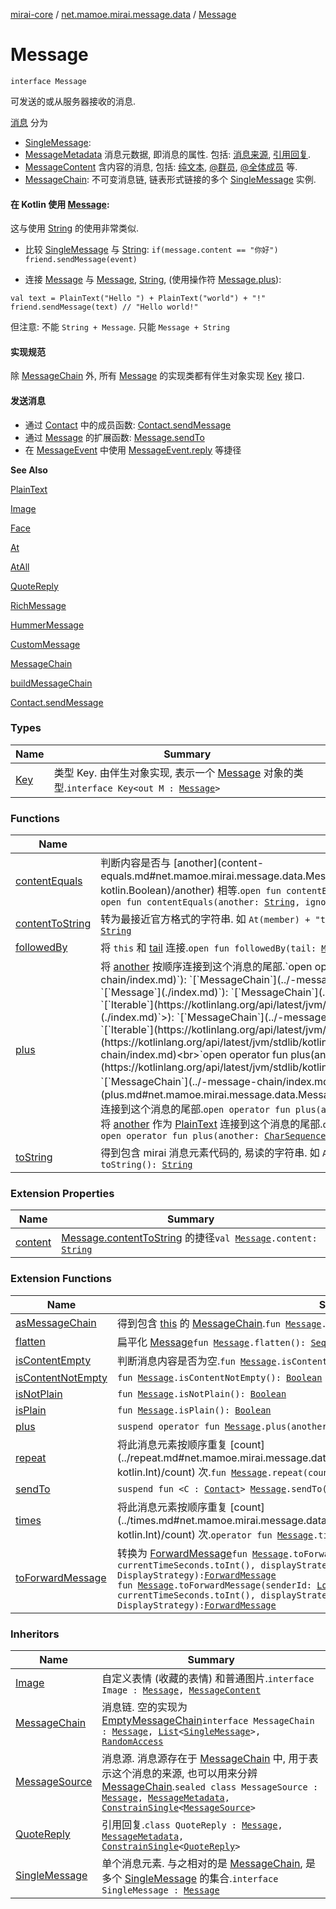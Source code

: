 [mirai-core](../../index.md) / [net.mamoe.mirai.message.data](../index.md) / [Message](./index.md)

# Message

`interface Message`

可发送的或从服务器接收的消息.

[消息](./index.md) 分为

* [SingleMessage](../-single-message.md):
* [MessageMetadata](../-message-metadata/index.md) 消息元数据, 即消息的属性. 包括: [消息来源](../-message-source/index.md), [引用回复](../-quote-reply/index.md).
* [MessageContent](../-message-content.md) 含内容的消息, 包括: [纯文本](../-plain-text/index.md), [@群员](../-at/index.md), [@全体成员](../-at-all/index.md) 等.
* [MessageChain](../-message-chain/index.md): 不可变消息链, 链表形式链接的多个 [SingleMessage](../-single-message.md) 实例.

#### 在 Kotlin 使用 [Message](./index.md):

这与使用 [String](https://kotlinlang.org/api/latest/jvm/stdlib/kotlin/-string/index.html) 的使用非常类似.

* 比较 [SingleMessage](../-single-message.md) 与 [String](https://kotlinlang.org/api/latest/jvm/stdlib/kotlin/-string/index.html):
`if(message.content == "你好") friend.sendMessage(event)`

* 连接 [Message](./index.md) 与 [Message](./index.md), [String](https://kotlinlang.org/api/latest/jvm/stdlib/kotlin/-string/index.html), (使用操作符 [Message.plus](plus.md)):

```
val text = PlainText("Hello ") + PlainText("world") + "!"
friend.sendMessage(text) // "Hello world!"
```

但注意: 不能 `String + Message`. 只能 `Message + String`

#### 实现规范

除 [MessageChain](../-message-chain/index.md) 外, 所有 [Message](./index.md) 的实现类都有伴生对象实现 [Key](-key/index.md) 接口.

#### 发送消息

* 通过 [Contact](../../net.mamoe.mirai.contact/-contact/index.md) 中的成员函数: [Contact.sendMessage](../../net.mamoe.mirai.contact/-contact/send-message.md)
* 通过 [Message](./index.md) 的扩展函数: [Message.sendTo](../send-to.md)
* 在 [MessageEvent](../../net.mamoe.mirai.message/-message-event/index.md) 中使用 [MessageEvent.reply](#) 等捷径

**See Also**

[PlainText](../-plain-text/index.md)

[Image](../-image/index.md)

[Face](../-face/index.md)

[At](../-at/index.md)

[AtAll](../-at-all/index.md)

[QuoteReply](../-quote-reply/index.md)

[RichMessage](../-rich-message/index.md)

[HummerMessage](../-hummer-message/index.md)

[CustomMessage](../-custom-message/index.md)

[MessageChain](../-message-chain/index.md)

[buildMessageChain](../build-message-chain.md)

[Contact.sendMessage](../../net.mamoe.mirai.contact/-contact/send-message.md)

### Types

| Name | Summary |
|---|---|
| [Key](-key/index.md) | 类型 Key. 由伴生对象实现, 表示一个 [Message](./index.md) 对象的类型.`interface Key<out M : `[`Message`](./index.md)`>` |

### Functions

| Name | Summary |
|---|---|
| [contentEquals](content-equals.md) | 判断内容是否与 [another](content-equals.md#net.mamoe.mirai.message.data.Message$contentEquals(net.mamoe.mirai.message.data.Message, kotlin.Boolean)/another) 相等.`open fun contentEquals(another: `[`Message`](./index.md)`, ignoreCase: `[`Boolean`](https://kotlinlang.org/api/latest/jvm/stdlib/kotlin/-boolean/index.html)` = false): `[`Boolean`](https://kotlinlang.org/api/latest/jvm/stdlib/kotlin/-boolean/index.html)<br>`open fun contentEquals(another: `[`String`](https://kotlinlang.org/api/latest/jvm/stdlib/kotlin/-string/index.html)`, ignoreCase: `[`Boolean`](https://kotlinlang.org/api/latest/jvm/stdlib/kotlin/-boolean/index.html)` = false): `[`Boolean`](https://kotlinlang.org/api/latest/jvm/stdlib/kotlin/-boolean/index.html) |
| [contentToString](content-to-string.md) | 转为最接近官方格式的字符串. 如 `At(member) + "test"` 将转为 `"@群名片 test"`.`abstract fun contentToString(): `[`String`](https://kotlinlang.org/api/latest/jvm/stdlib/kotlin/-string/index.html) |
| [followedBy](followed-by.md) | 将 `this` 和 [tail](followed-by.md#net.mamoe.mirai.message.data.Message$followedBy(net.mamoe.mirai.message.data.Message)/tail) 连接.`open fun followedBy(tail: `[`Message`](./index.md)`): `[`MessageChain`](../-message-chain/index.md) |
| [plus](plus.md) | 将 [another](plus.md#net.mamoe.mirai.message.data.Message$plus(net.mamoe.mirai.message.data.MessageChain)/another) 按顺序连接到这个消息的尾部.`open operator fun plus(another: `[`MessageChain`](../-message-chain/index.md)`): `[`MessageChain`](../-message-chain/index.md)<br>`open operator fun plus(another: `[`Message`](./index.md)`): `[`MessageChain`](../-message-chain/index.md)<br>`open operator fun plus(another: `[`Iterable`](https://kotlinlang.org/api/latest/jvm/stdlib/kotlin.collections/-iterable/index.html)`<`[`Message`](./index.md)`>): `[`MessageChain`](../-message-chain/index.md)<br>`open operator fun plus(another: `[`Iterable`](https://kotlinlang.org/api/latest/jvm/stdlib/kotlin.collections/-iterable/index.html)`<`[`String`](https://kotlinlang.org/api/latest/jvm/stdlib/kotlin/-string/index.html)`>): `[`MessageChain`](../-message-chain/index.md)<br>`open operator fun plus(another: `[`Sequence`](https://kotlinlang.org/api/latest/jvm/stdlib/kotlin.sequences/-sequence/index.html)`<`[`Message`](./index.md)`>): `[`MessageChain`](../-message-chain/index.md)<br>将 [another](plus.md#net.mamoe.mirai.message.data.Message$plus(net.mamoe.mirai.message.data.SingleMessage)/another) 连接到这个消息的尾部.`open operator fun plus(another: `[`SingleMessage`](../-single-message.md)`): `[`MessageChain`](../-message-chain/index.md)<br>将 [another](plus.md#net.mamoe.mirai.message.data.Message$plus(kotlin.String)/another) 作为 [PlainText](../-plain-text/index.md) 连接到这个消息的尾部.`open operator fun plus(another: `[`String`](https://kotlinlang.org/api/latest/jvm/stdlib/kotlin/-string/index.html)`): `[`MessageChain`](../-message-chain/index.md)<br>`open operator fun plus(another: `[`CharSequence`](https://kotlinlang.org/api/latest/jvm/stdlib/kotlin/-char-sequence/index.html)`): `[`MessageChain`](../-message-chain/index.md) |
| [toString](to-string.md) | 得到包含 mirai 消息元素代码的, 易读的字符串. 如 `At(member) + "test"` 将转为 `"[mirai:at:qqId]test"``abstract fun toString(): `[`String`](https://kotlinlang.org/api/latest/jvm/stdlib/kotlin/-string/index.html) |

### Extension Properties

| Name | Summary |
|---|---|
| [content](../content.md) | [Message.contentToString](content-to-string.md) 的捷径`val `[`Message`](./index.md)`.content: `[`String`](https://kotlinlang.org/api/latest/jvm/stdlib/kotlin/-string/index.html) |

### Extension Functions

| Name | Summary |
|---|---|
| [asMessageChain](../as-message-chain.md) | 得到包含 [this](../as-message-chain/-this-.md) 的 [MessageChain](../-message-chain/index.md).`fun `[`Message`](./index.md)`.asMessageChain(): `[`MessageChain`](../-message-chain/index.md) |
| [flatten](../flatten.md) | 扁平化 [Message](./index.md)`fun `[`Message`](./index.md)`.flatten(): `[`Sequence`](https://kotlinlang.org/api/latest/jvm/stdlib/kotlin.sequences/-sequence/index.html)`<`[`SingleMessage`](../-single-message.md)`>` |
| [isContentEmpty](../is-content-empty.md) | 判断消息内容是否为空.`fun `[`Message`](./index.md)`.isContentEmpty(): `[`Boolean`](https://kotlinlang.org/api/latest/jvm/stdlib/kotlin/-boolean/index.html) |
| [isContentNotEmpty](../is-content-not-empty.md) | `fun `[`Message`](./index.md)`.isContentNotEmpty(): `[`Boolean`](https://kotlinlang.org/api/latest/jvm/stdlib/kotlin/-boolean/index.html) |
| [isNotPlain](../is-not-plain.md) | `fun `[`Message`](./index.md)`.isNotPlain(): `[`Boolean`](https://kotlinlang.org/api/latest/jvm/stdlib/kotlin/-boolean/index.html) |
| [isPlain](../is-plain.md) | `fun `[`Message`](./index.md)`.isPlain(): `[`Boolean`](https://kotlinlang.org/api/latest/jvm/stdlib/kotlin/-boolean/index.html) |
| [plus](../plus.md) | `suspend operator fun `[`Message`](./index.md)`.plus(another: Flow<`[`Message`](./index.md)`>): `[`MessageChain`](../-message-chain/index.md) |
| [repeat](../repeat.md) | 将此消息元素按顺序重复 [count](../repeat.md#net.mamoe.mirai.message.data$repeat(net.mamoe.mirai.message.data.Message, kotlin.Int)/count) 次.`fun `[`Message`](./index.md)`.repeat(count: `[`Int`](https://kotlinlang.org/api/latest/jvm/stdlib/kotlin/-int/index.html)`): `[`MessageChain`](../-message-chain/index.md) |
| [sendTo](../send-to.md) | `suspend fun <C : `[`Contact`](../../net.mamoe.mirai.contact/-contact/index.md)`> `[`Message`](./index.md)`.sendTo(contact: C): `[`MessageReceipt`](../../net.mamoe.mirai.message/-message-receipt/index.md)`<C>` |
| [times](../times.md) | 将此消息元素按顺序重复 [count](../times.md#net.mamoe.mirai.message.data$times(net.mamoe.mirai.message.data.Message, kotlin.Int)/count) 次.`operator fun `[`Message`](./index.md)`.times(count: `[`Int`](https://kotlinlang.org/api/latest/jvm/stdlib/kotlin/-int/index.html)`): `[`MessageChain`](../-message-chain/index.md) |
| [toForwardMessage](../to-forward-message.md) | 转换为 [ForwardMessage](../-forward-message/index.md)`fun `[`Message`](./index.md)`.toForwardMessage(sender: `[`User`](../../net.mamoe.mirai.contact/-user/index.md)`, time: `[`Int`](https://kotlinlang.org/api/latest/jvm/stdlib/kotlin/-int/index.html)` = currentTimeSeconds.toInt(), displayStrategy: DisplayStrategy = DisplayStrategy): `[`ForwardMessage`](../-forward-message/index.md)<br>`fun `[`Message`](./index.md)`.toForwardMessage(senderId: `[`Long`](https://kotlinlang.org/api/latest/jvm/stdlib/kotlin/-long/index.html)`, senderName: `[`String`](https://kotlinlang.org/api/latest/jvm/stdlib/kotlin/-string/index.html)`, time: `[`Int`](https://kotlinlang.org/api/latest/jvm/stdlib/kotlin/-int/index.html)` = currentTimeSeconds.toInt(), displayStrategy: DisplayStrategy = DisplayStrategy): `[`ForwardMessage`](../-forward-message/index.md) |

### Inheritors

| Name | Summary |
|---|---|
| [Image](../-image/index.md) | 自定义表情 (收藏的表情) 和普通图片.`interface Image : `[`Message`](./index.md)`, `[`MessageContent`](../-message-content.md) |
| [MessageChain](../-message-chain/index.md) | 消息链. 空的实现为 [EmptyMessageChain](../-empty-message-chain/index.md)`interface MessageChain : `[`Message`](./index.md)`, `[`List`](https://kotlinlang.org/api/latest/jvm/stdlib/kotlin.collections/-list/index.html)`<`[`SingleMessage`](../-single-message.md)`>, `[`RandomAccess`](https://kotlinlang.org/api/latest/jvm/stdlib/kotlin.collections/-random-access.html) |
| [MessageSource](../-message-source/index.md) | 消息源. 消息源存在于 [MessageChain](../-message-chain/index.md) 中, 用于表示这个消息的来源, 也可以用来分辨 [MessageChain](../-message-chain/index.md).`sealed class MessageSource : `[`Message`](./index.md)`, `[`MessageMetadata`](../-message-metadata/index.md)`, `[`ConstrainSingle`](../-constrain-single/index.md)`<`[`MessageSource`](../-message-source/index.md)`>` |
| [QuoteReply](../-quote-reply/index.md) | 引用回复.`class QuoteReply : `[`Message`](./index.md)`, `[`MessageMetadata`](../-message-metadata/index.md)`, `[`ConstrainSingle`](../-constrain-single/index.md)`<`[`QuoteReply`](../-quote-reply/index.md)`>` |
| [SingleMessage](../-single-message.md) | 单个消息元素. 与之相对的是 [MessageChain](../-message-chain/index.md), 是多个 [SingleMessage](../-single-message.md) 的集合.`interface SingleMessage : `[`Message`](./index.md) |

